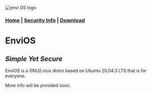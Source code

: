 ![envi OS logo](https://media.discordapp.net/attachments/877278030203088960/877561207027040346/unknown.png "EnviOS Logo")
### [Home](https://lintine.github.io/EnviOS) | [Security Info](https://lintine.github.io/EnviOS/SECURITY) | [Download](https://lintine.github.io/EnviOS/DOWNLOAD)
# EnviOS
## _Simple Yet Secure_
EnviOS is a GNU/Linux distro based on Ubuntu 20.04.3 LTS that is for everyone.

More info will be provided soon.
